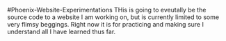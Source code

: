 #Phoenix-Website-Experimentations
THis is going to eveutally be the source code to a website I am working on, but is currently limited to some very flimsy beggings. Right now it is for practicing and making sure I understand all I have learned thus far.
